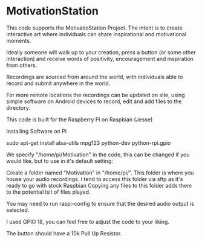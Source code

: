 # MotivationStation
This code supports the MotivatioStation Project. The intent is to create interactive art where individuals can share inspirational and motivational moments.

Ideally someone will walk up to your creation, press a button (or some other interaction) and receive words of positivity, encouragement and inspiration from others.

Recordings are sourced from around the world, with individuals able to record and submit anywhere in the world. 

For more remote locations the recordings can be updated on site, using simple software on Android devices to record, edit and add files to the directory.

This code is built for the Raspberry Pi on Raspbian (Jesse)

Installing Software on Pi

sudo apt-get install alsa-utils mpg123 python-dev python-rpi.gpio

We specify "/home/pi/Motivation" in the code, this can be changed if you would like, but to use in it's default setting:

Create a folder named "Motivation" in "/home/pi/". 
This folder is where you house your audio recordings.
I tend to access this folder via sftp as it's ready to go with stock Raspbian
Copying any files to this folder adds them to the potential lsit of files played. 

You may need to run raspi-config to ensure that the desired audio output is selected. 

I used GPIO 18, you can feel free to adjust the code to your liking. 

The button should have a 10k Pull Up Resistor.

